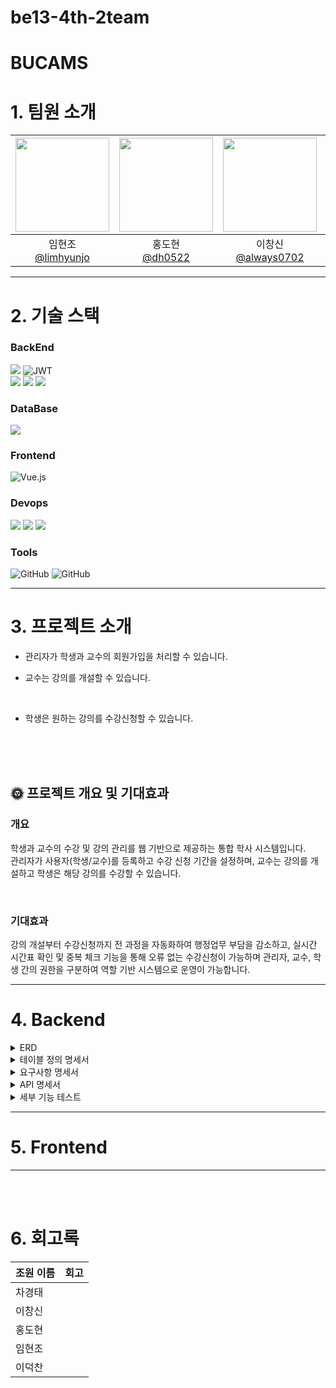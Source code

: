 # be13-4th-2team

# BUCAMS 


# 1. 팀원 소개
|<img src="https://avatars.githubusercontent.com/" width="150" height="150"/>|<img src="https://avatars.githubusercontent.com/" width="150" height="150"/>|<img src="https://avatars.githubusercontent.com/" width="150" height="150"/>|<img src="https://avatars.githubusercontent.com/" width="150" height="150"/>|<img src="https://avatars.githubusercontent.com/" width="150" height="150"/>|
|:-:|:-:|:-:|:-:|:-:|
|임현조<br/>[@limhyunjo](https://github.com/limhyunjo)|홍도현<br/>[@dh0522](https://github.com/dh0522)|이창신<br/>[@always0702](https://github.com/always0702)|차경태<br/>[@ChaGyoungtae](https://github.com/ChaGyoungtae)|이덕찬<br/>[@deokChan2](https://github.com/deokChan2)|



--- 

# 2. 기술 스택

### BackEnd
<div>
  <img src="https://img.shields.io/badge/Java-%23ED8B00?style=for-the-badge&logo=openjdk&logoColor=white">
  <img src="https://img.shields.io/badge/JWT-black?style=for-the-badge&logo=jsonwebtokens&logoColor=white" alt="JWT"> <br>
  
  <img src="https://img.shields.io/badge/Spring%20Boot-%236DB33F?style=for-the-badge&logo=springboot&logoColor=white">
  <img src="https://img.shields.io/badge/Spring%20Data%20JPA-%236DB33F?style=for-the-badge&logo=spring&logoColor=white">
  <img src="https://img.shields.io/badge/querydsl-0769AD?style=for-the-badge&logo=&logoColor=white">
</div>

### DataBase
<div>
  <img src="https://img.shields.io/badge/MariaDB-%23003545?style=for-the-badge&logo=mariadb&logoColor=white">
</div>


### Frontend

![Vue.js](https://img.shields.io/badge/vue.js-%2335495e.svg?style=for-the-badge&logo=vuedotjs&logoColor=%234FC08D)


### Devops
<div>
  <img src="https://img.shields.io/badge/nginx-%23009639.svg?style=for-the-badge&logo=nginx&logoColor=white">
  <img src="https://img.shields.io/badge/jenkins-%23d24939.svg?style=for-the-badge&logo=jenkins&logoColor=white">
  <img src="https://img.shields.io/badge/docker-%230db7ed.svg?style=for-the-badge&logo=docker&logoColor=white">   
</div>


### Tools
<div>
  <img src="https://img.shields.io/badge/github-181717?style=for-the-badge&logo=github&logoColor=white" alt="GitHub">
  <img src="https://img.shields.io/badge/-Swagger-%23Clojure?style=for-the-badge&logo=swagger&logoColor=white" alt="GitHub">  
</div>


---

# 3. 프로젝트 소개
 
* 관리자가 학생과 교수의 회원가입을 처리할 수 있습니다.

* 교수는 강의를 개설할 수 있습니다.
<br>

* 학생은 원하는 강의를 수강신청할 수 있습니다.
<br> 
<br>
<br>

## 🌞 프로젝트 개요 및 기대효과

### 개요
학생과 교수의 수강 및 강의 관리를 웹 기반으로 제공하는 통합 학사 시스템입니다.  
관리자가 사용자(학생/교수)를 등록하고 수강 신청 기간을 설정하며, 교수는 강의를 개설하고 학생은 해당 강의를 수강할 수 있습니다. 

<br>

### 기대효과

강의 개설부터 수강신청까지 전 과정을 자동화하여 행정업무 부담을 감소하고, 실시간 시간표 확인 및 중복 체크 기능을 통해 오류 없는 수강신청이 가능하며 관리자, 교수, 학생 간의 권한을 구분하여 역할 기반 시스템으로 운영이 가능합니다.

---

# 4. Backend

<details>
<summary>ERD</summary>

[ERD 링크](https://www.erdcloud.com/d/4My3utLqTpCkGicuG)

<details>
<summary>ERD 이미지</summary>

<img src="https://github.com/user-attachments/assets/1988c852-3a6a-461f-b450-76c3bb6f2377" alt="ERD 이미지" />

</details>
</details>


<details>
<summary> 테이블 정의 명세서 </summary>

  
  [명세서 링크](https://docs.google.com/spreadsheets/d/1osH4UXCV0nqnQZ1nxgPClkloW2cRYWT-h2eqFcWtyrY/edit?gid=0#gid=0) 

  <details>
<summary>테이블 정의 명세서 이미지</summary>

<img src="https://github.com/user-attachments/assets/b22f0240-b36d-4253-9b17-77a8975e2dbb"/>

</details>

</details>


<details>
<summary> 요구사항 명세서 </summary>

 <details>
   <summary> 1. 멤버  </summary>

   <img src="https://github.com/user-attachments/assets/eb659e14-b409-4627-b5d6-2bbbf58c6fd5"/>

 </details>
  <details>
   <summary> 2. 강의  </summary>

   <img src="https://github.com/user-attachments/assets/67111f71-73f7-4068-8f00-8640769364cb"/>
 </details>
  <details>
   <summary> 3. 학과  </summary>

   <img src="https://github.com/user-attachments/assets/743b7d26-f2c5-4231-a8cc-e036d3025784"/>
 </details>
  <details>
   <summary> 4. 수강한 강의  </summary>
    <img src="https://github.com/user-attachments/assets/d79b2cac-d02b-4da9-8fc6-c445c4430197"/>
 </details>
</details>

<details>
<summary> API 명세서 </summary>
 <details>
   <summary> 1. 멤버  </summary>

   <img src="https://github.com/user-attachments/assets/1412e3ac-a8b2-4631-88f1-276b1d5475b3"/>

 </details>
  <details>
   <summary> 2. 강의  </summary>

   <img src="https://github.com/user-attachments/assets/06575689-3265-46be-9ba0-f2dfc70c1e62"/>
 </details>
  <details>
   <summary> 3. 학과  </summary>

   <img src="https://github.com/user-attachments/assets/cb0e0e19-ea5c-4886-9e0b-2290452dc414"/>
 </details>
  <details>
   <summary> 4. 수강신청 내역  </summary>
    <img src="https://github.com/user-attachments/assets/e12a3adf-b5e8-40d8-bfd2-7532372e6d13"/>
 </details>

   <details>
   <summary> 5. 수강신청 기간  </summary>
    <img src="https://github.com/user-attachments/assets/6a95eb86-b719-4b40-83ab-5c3ee165b837"/>
 </details>
</details>

<details>
<summary> 세부 기능 테스트 </summary>

</details>

---

# 5. Frontend

---

<br><br>


# 6. 회고록

|   조원 이름	|  회고  	|
|---	|---	|
|   차경태 	|     |
|   이창신 	|   	|
|   홍도현 	|   	|
|   임현조 	|   	|
|   이덕찬	|   	|


<br><br><br><br><br><br>
<br><br><br><br><br><br>
